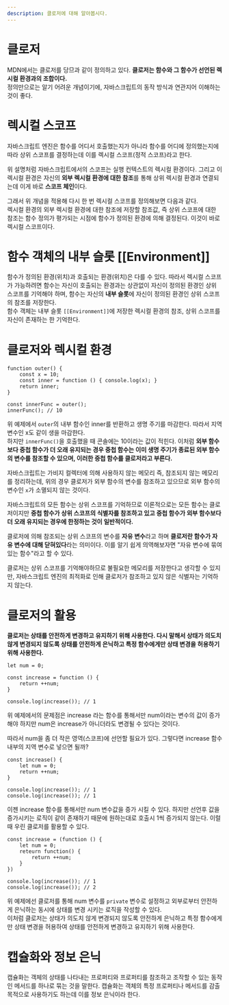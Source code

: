 ```yaml
---
description: 클로저에 대해 알아봅시다.
---
```


# 클로저
MDN에서는 클로저를 당므과 같이 정의하고 있다. **클로저는 함수와 그 함수가 선언된 렉시컬 환경과의 조합이다.** <br>
정의만으로는 알기 어려운 개념이기에, 자바스크립트의 동작 방식과 연관지어 이해하는 것이 좋다. <br>

# 렉시컬 스코프
자바스크립트 엔진은 함수를 어디서 호출했는지가 아니라 함수를 어디에 정의했는지에 따라 상위 스코프를 결정하는데 이를 렉시컬 스코프(정적 스코프)라고 한다. <br>

위 설명처럼 자바스크립트에서의 스코프는 실행 컨텍스트의 렉시컬 환경이다. 그리고 이 렉시컬 환경은 자신의 **외부 렉시컬 환경에 대한 참조**를 통해 상위 렉시컬 환경과 연결되는데 이게 바로 **스코프 체인**이다. <br>

그래서 위 개념을 적용해 다시 한 번 렉시컬 스코프를 정의해보면 다음과 같다.
<br>
렉시컬 환경의 외부 렉시컬 환경에 대한 참조에 저장할 참조값, 즉 상위 스코프에 대한 참조는 함수 정의가 평가되는 시점에 함수가 정의된 환경에 의해 결정된다. 이것이 바로 렉시컬 스코프이다.<br>

# 함수 객체의 내부 슬롯 [[Environment]]
함수가 정의된 환경(위치)과 호출되는 환경(위치)은 다를 수 있다. 따라서 렉시컬 스코프가 가능하려면 함수는 자신이 호출되는 환경과는 상관없이 자신이 정의된 환경인 상위 스코프를 기억해야 하며, 함수는 자신의 **내부 슬롯**에 자신이 정의된 환경인 상위 스코프의 참조를 저장한다. <br>
함수 객체는 내부 슬롯 `[[Environment]]`에 저장한 렉시컬 환경의 참조, 상위 스코프를 자신이 존재하는 한 기억한다. <br>

# 클로저와 렉시컬 환경
```
function outer() {
    const x = 10;
    const inner = function () { console.log(x); }
    return inner;
}

const innerFunc = outer();
innerFunc(); // 10
```
위 예제에서 `outer`의 내부 함수인 inner를 반환하고 생명 주기를 마감한다. 따라서 지역 변수인 x도 같이 생을 마감한다. <br>
하지만 `innerFunc()`을 호출했을 때 콘솔에는 10이라는 값이 적힌다. 이처럼 **외부 함수보다 중첩 함수가 더 오래 유지되는 경우 중첩 함수는 이미 생명 주기가 종료된 외부 함수의 변수를 참조할 수 있으며, 이러한 중첩 함수를 클로저라고 부른다.** <br>

자바스크립트는 가비지 컬렉터에 의해 사용하지 않는 메모리 즉, 참조되지 않는 메모리를 정리하는데, 위의 경우 클로저가 외부 함수의 변수를 참조하고 있으므로 외부 함수의 변수인 `x`가 소멸되지 않는 것이다. <br>

자바스크립트의 모든 함수는 상위 스코프를 기억하므로 이론적으로는 모든 함수는 클로저이지만 **중첩 함수가 상위 스코프의 식별자를 참조하고 있고 중첩 함수가 외부 함수보다 더 오래 유지되는 경우에 한정하는 것이 일반적이다.** <br>

클로저에 의해 참조되는 상위 스코프의 변수를 **자유 변수**라고 하며 **클로저란 함수가 자유 변수에 대해 닫혀있다**라는 의미이다. 이를 알기 쉽게 의역해보자면 "자유 변수에 묶여있는 함수"라고 할 수 있다. <br>

클로저는 상위 스코프를 기억해야하므로 불필요한 메모리를 저장한다고 생각할 수 있지만, 자바스크립트 엔진의 최적화로 인해 클로저가 참조하고 있지 않은 식별자는 기억하지 않는다. <br>

# 클로저의 활용
**클로저는 상태를 안전하게 변경하고 유지하기 위해 사용한다. 다시 말해서 상태가 의도치 않게 변경되지 않도록 상태를 안전하게 은닉하고 특정 함수에게만 상태 변경을 허용하기 위해 사용한다.** <br>

```
let num = 0;

const increase = function () {
    return ++num;
}

console.log(increase()); // 1
```
위 예제에서의 문제점은 increase 라는 함수를 통해서만 num이라는 변수의 값이 증가해야 하지만 num은 increase가 아니더라도 변경될 수 있다는 것이다. <br>

따라서 num을 좀 더 작은 영역(스코프)에 선언할 필요가 있다. 그렇다면 increase 함수 내부의 지역 변수로 넣으면 될까?
```
const increase() {
    let num = 0;
    return ++num;
}

console.log(increase()); // 1
console.log(increase()); // 1
```
이젠 increase 함수를 통해서만 num 변수값을 증가 시킬 수 있다. 하지만 선언후 값을 증가시키는 로직이 같이 존재하기 때문에 원하는대로 호출시 1씩 증가되지 않는다. 이럴때 우린 클로저를 활용할 수 있다. <br>

```
const increase = (function () {
    let num = 0;
    reteurn function() {
        return ++num;
    }
})

console.log(increase()); // 1
console.log(increase()); // 2
```
위 예제에선 클로저를 통해 num 변수를 `private` 변수로 설정하고 외부로부터 안전하게 은닉하는 동시에 상태를 변경 시키는 로직을 작성할 수 있다. <br>
이처럼 클로저는 상태가 의도치 않게 변경되지 않도록 안전하게 은닉하고 특정 함수에게만 상태 변경을 허용하여 상태를 안전하게 변경하고 유지하기 위해 사용한다. <br>

# 캡슐화와 정보 은닉
캡슐화는 객체의 상태를 나타내는 프로퍼티와 프로퍼티를 참조하고 조작할 수 있는 동작인 메서드를 하나로 묶는 것을 말한다. 캡슐화는 객체의 특정 프로퍼티나 메서드를 감출 목적으로 사용하기도 하는데 이를 정보 은닉이라 한다. <br>





